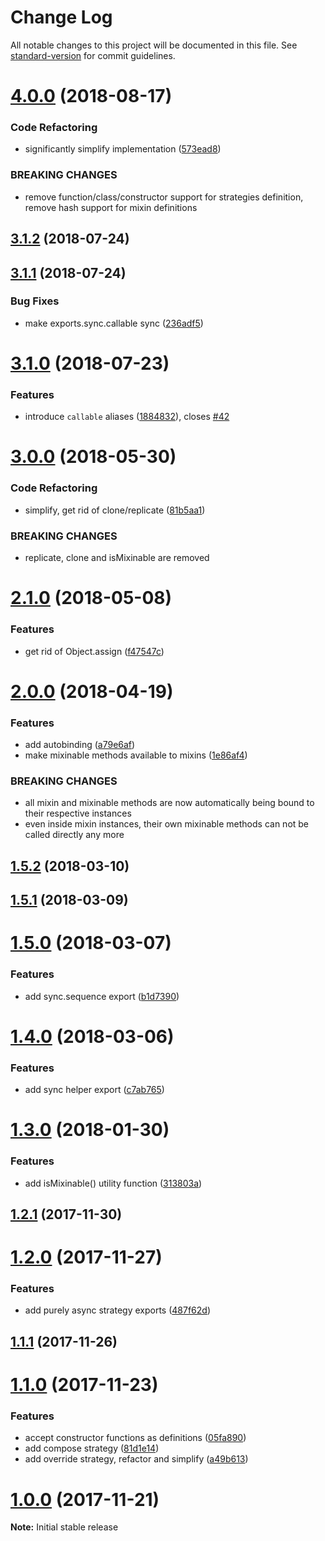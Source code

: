 # Change Log

All notable changes to this project will be documented in this file. See [standard-version](https://github.com/conventional-changelog/standard-version) for commit guidelines.

<a name="4.0.0"></a>
# [4.0.0](https://github.com/untool/mixinable/compare/v3.1.2...v4.0.0) (2018-08-17)


### Code Refactoring

* significantly simplify implementation ([573ead8](https://github.com/untool/mixinable/commit/573ead8))


### BREAKING CHANGES

* remove function/class/constructor support for
strategies definition, remove hash support for mixin definitions



<a name="3.1.2"></a>
## [3.1.2](https://github.com/untool/mixinable/compare/v3.1.1...v3.1.2) (2018-07-24)



<a name="3.1.1"></a>
## [3.1.1](https://github.com/untool/mixinable/compare/v3.1.0...v3.1.1) (2018-07-24)


### Bug Fixes

* make exports.sync.callable sync ([236adf5](https://github.com/untool/mixinable/commit/236adf5))



<a name="3.1.0"></a>
# [3.1.0](https://github.com/untool/mixinable/compare/v3.0.0...v3.1.0) (2018-07-23)


### Features

* introduce `callable` aliases ([1884832](https://github.com/untool/mixinable/commit/1884832)), closes [#42](https://github.com/untool/mixinable/issues/42)



<a name="3.0.0"></a>
# [3.0.0](https://github.com/untool/mixinable/compare/v2.1.0...v3.0.0) (2018-05-30)


### Code Refactoring

* simplify, get rid of clone/replicate ([81b5aa1](https://github.com/untool/mixinable/commit/81b5aa1))


### BREAKING CHANGES

* replicate, clone and isMixinable are removed



<a name="2.1.0"></a>
# [2.1.0](https://github.com/untool/mixinable/compare/v2.0.0...v2.1.0) (2018-05-08)


### Features

* get rid of Object.assign ([f47547c](https://github.com/untool/mixinable/commit/f47547c))



<a name="2.0.0"></a>
# [2.0.0](https://github.com/untool/mixinable/compare/v1.5.2...v2.0.0) (2018-04-19)


### Features

* add autobinding ([a79e6af](https://github.com/untool/mixinable/commit/a79e6af))
* make mixinable methods available to mixins ([1e86af4](https://github.com/untool/mixinable/commit/1e86af4))


### BREAKING CHANGES

* all mixin and mixinable methods are now automatically
being bound to their respective instances
* even inside mixin instances, their own mixinable methods can
not be called directly any more



<a name="1.5.2"></a>
## [1.5.2](https://github.com/untool/mixinable/compare/v1.5.1...v1.5.2) (2018-03-10)



<a name="1.5.1"></a>
## [1.5.1](https://github.com/untool/mixinable/compare/v1.5.0...v1.5.1) (2018-03-09)



<a name="1.5.0"></a>
# [1.5.0](https://github.com/untool/mixinable/compare/v1.4.0...v1.5.0) (2018-03-07)


### Features

* add sync.sequence export ([b1d7390](https://github.com/untool/mixinable/commit/b1d7390))



<a name="1.4.0"></a>
# [1.4.0](https://github.com/untool/mixinable/compare/v1.3.0...v1.4.0) (2018-03-06)


### Features

* add sync helper export ([c7ab765](https://github.com/untool/mixinable/commit/c7ab765))



<a name="1.3.0"></a>
# [1.3.0](https://github.com/dmbch/mixinable/compare/v1.2.1...v1.3.0) (2018-01-30)


### Features

* add isMixinable() utility function ([313803a](https://github.com/dmbch/mixinable/commit/313803a))



<a name="1.2.1"></a>
## [1.2.1](https://github.com/dmbch/mixinable/compare/v1.2.0...v1.2.1) (2017-11-30)



<a name="1.2.0"></a>
# [1.2.0](https://github.com/dmbch/mixinable/compare/v1.1.1...v1.2.0) (2017-11-27)


### Features

* add purely async strategy exports ([487f62d](https://github.com/dmbch/mixinable/commit/487f62d))



<a name="1.1.1"></a>
## [1.1.1](https://github.com/dmbch/mixinable/compare/v1.1.0...v1.1.1) (2017-11-26)



<a name="1.1.0"></a>
# [1.1.0](https://github.com/dmbch/mixinable/compare/v0.4.0...v1.1.0) (2017-11-23)


### Features

* accept constructor functions as definitions ([05fa890](https://github.com/dmbch/mixinable/commit/05fa890))
* add compose strategy ([81d1e14](https://github.com/dmbch/mixinable/commit/81d1e14))
* add override strategy, refactor and simplify ([a49b613](https://github.com/dmbch/mixinable/commit/a49b613))



<a name="1.0.0"></a>
# [1.0.0](https://github.com/dmbch/mixinable/compare/3799c885...v1.0.0) (2017-11-21)




**Note:** Initial stable release
